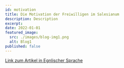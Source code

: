 ```yaml
---
id: motivation
title: Die Motivation der Freiwilligen im Salesianum
description: Description
excerpt:
date: 2022-01-01
featured_image:
  src: ./images/blog-img1.png
  alt: Blog1
published: false
---
```




[Link zum Artikel in Egnlischer Sprache](https://fluechtlinge.donbosco.at)